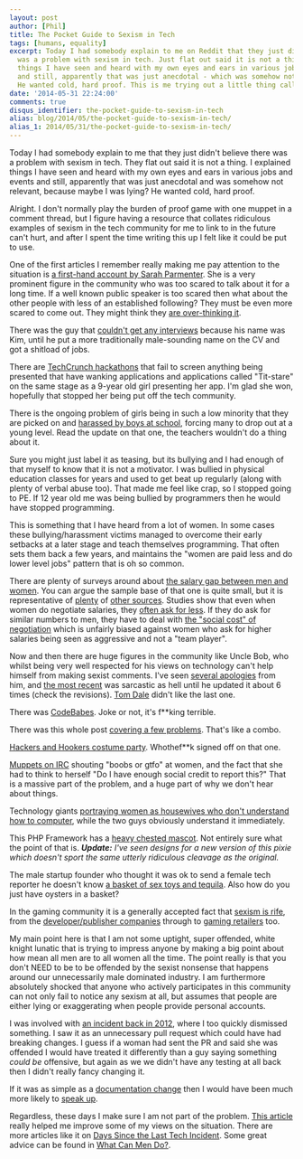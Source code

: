 ```yaml
---
layout: post
author: [Phil]
title: The Pocket Guide to Sexism in Tech
tags: [humans, equality]
excerpt: Today I had somebody explain to me on Reddit that they just didn't believe there
  was a problem with sexism in tech. Just flat out said it is not a thing. I explained
  things I have seen and heard with my own eyes and ears in various jobs and events
  and still, apparently that was just anecdotal - which was somehow not relevant.
  He wanted cold, hard proof. This is me trying out a little thing called Google.
date: '2014-05-31 22:24:00'
comments: true
disqus_identifier: the-pocket-guide-to-sexism-in-tech
alias: blog/2014/05/the-pocket-guide-to-sexism-in-tech/
alias_1: 2014/05/31/the-pocket-guide-to-sexism-in-tech/
---
```


Today I had somebody explain to me that they just didn't believe there was a problem with sexism in tech. They flat out said it is not a thing. I explained things I have seen and heard with my own eyes and ears in various jobs and events and still, apparently that was just anecdotal and was somehow not relevant, because maybe I was lying? He wanted cold, hard proof.

Alright. I don't normally play the burden of proof game with one muppet in a comment thread, but I figure having a resource that collates ridiculous examples of sexism in the tech community for me to link to in the future can't hurt, and after I spent the time writing this up I felt like it could be put to use.

One of the first articles I remember really making me pay attention to the situation is [a first-hand account by Sarah Parmenter](http://www.sazzy.co.uk/speaking-up/). She is a very prominent figure in the community who was too scared to talk about it for a long time. If a well known public speaker is too scared then what about the other people with less of an established following? They must be even more scared to come out. They might think they [are over-thinking it](http://juliepagano.tumblr.com/post/62034537968/i-think-im-in-an-emotionally-abusive-relationship-with).

There was the guy that [couldn't get any interviews](http://whatwouldkingleonidasdo.tumblr.com/post/54989171152/how-i-discovered-gender-discrimination) because his name was Kim, until he put a more traditionally male-sounding name on the CV and got a shitload of jobs.

There are [TechCrunch hackathons](http://www.theguardian.com/commentisfree/2013/sep/09/titstare-app-women-tech-sexism) that fail to screen anything being presented that have wanking applications and applications called "Tit-stare" on the same stage as a 9-year old girl presenting her app. I'm glad she won, hopefully that stopped her being put off the tech community.

There is the ongoing problem of girls being in such a low minority that they are picked on and [harassed by boys at school](https://www.usenix.org/blog/my-daughters-high-school-programming-teacher), forcing many to drop out at a young level. Read the update on that one, the teachers wouldn't do a thing about it.

Sure you might just label it as teasing, but its bullying and I had enough of that myself to know that it is not a motivator. I was bullied in physical education classes for years and used to get beat up regularly (along with plenty of verbal abuse too). That made me feel like crap, so I stopped going to PE. If 12 year old me was being bullied by programmers then he would have stopped programming.

This is something that I have heard from a lot of women. In some cases these bullying/harassment victims managed to overcome their early setbacks at a later stage and teach themselves programming. That often sets them back a few years, and maintains the "women are paid less and do lower level jobs" pattern that is oh so common.

There are plenty of surveys around about [the salary gap between men and women](http://www.drdobbs.com/architecture-and-design/2014-developer-salary-survey/240168195?pgno=6). You can argue the sample base of that one is quite small, but it is representative of [plenty](http://geekfeminism.wikia.com/wiki/FLOSS) of [other sources](http://geekfeminism.wikia.com/wiki/Technology_industry). Studies show that even when women do negotiate salaries, they [often ask for less](http://www.npr.org/blogs/money/2014/04/08/300290240/why-women-dont-ask-for-more-money). If they do ask for similar numbers to men, they have to deal with [the "social cost" of negotiation](http://blogs.hbr.org/2014/06/why-women-dont-negotiate-their-job-offers/) which is unfairly biased against women who ask for higher salaries being seen as aggressive and not a "team player".

Now and then there are huge figures in the community like Uncle Bob, who whilst being very well respected for his views on technology can't help himself from making sexist comments. I've seen [several apologies](https://gist.github.com/unclebob/2508746) from him, and [the most recent](https://gist.github.com/unclebob/2abcce451bafeab421f2) was sarcastic as hell until he updated it about 6 times (check the revisions). [Tom Dale](https://twitter.com/tomdale/status/465526826576916481) didn't like the last one.

There was [CodeBabes](https://codebabes.com). Joke or not, it's f**king terrible.

There was this whole post [covering a few problems](http://www.businessinsider.com/sexism-in-tech-on-secret-2014-5). That's like a combo.

[Hackers and Hookers costume party](https://www.eventbrite.com/e/hackers-hookers-costume-party-techies-entrepreneurs-tickets-8938393977). Whothef**k signed off on that one.

[Muppets on IRC](https://lindseykuper.livejournal.com/418854.html) shouting "boobs or gtfo" at women, and the fact that she had to think to herself "Do I have enough social credit to report this?" That is a massive part of the problem, and a huge part of why we don't hear about things.

Technology giants [portraying women as housewives who don't understand how to computer](http://programmersbeingdicks.tumblr.com/post/59106824903/samsungs-new-ad-for-an-ssd-which-women), while the two guys obviously understand it immediately.

This PHP Framework has a [heavy chested mascot](http://phpixie.com/tutorials/). Not entirely sure what the point of that is. _**Update:** I've seen designs for a new version of this pixie which doesn't sport the same utterly ridiculous cleavage as the original._

The male startup founder who thought it was ok to send a female tech reporter he doesn't know [a basket of sex toys and tequila](http://www.businessinsider.com/startup-sends-female-reporter-sex-schwag-2014-10). Also how do you just have oysters in a basket?

In the gaming community it is a generally accepted fact that [sexism is rife](http://www.theguardian.com/technology/gamesblog/2012/nov/28/games-industry-sexism-on-twitter), from the [developer/publisher companies](http://www.vg247.com/2014/02/17/deep-down-the-rabbit-hole-of-ingrained-games-industry-sexism/) through to [gaming retailers](http://www.gizmodo.co.uk/2011/10/how-an-unknown-games-retailer-committed-suicide-at-a-gaming-awards-event/) too.

My main point here is that I am not some uptight, super offended, white knight lunatic that is trying to impress anyone by making a big point about how mean all men are to all women all the time. The point really is that you don't NEED to be to be offended by the sexist nonsense that happens around our unnecessarily male dominated industry. I am furthermore absolutely shocked that anyone who actively participates in this community can not only fail to notice any sexism at all, but assumes that people are either lying or exaggerating when people provide personal accounts.

I was involved with [an incident back in 2012](https://github.com/EllisLab/CodeIgniter/pull/1615), where I too quickly dismissed something. I saw it as an unnecessary pull request which could have had breaking changes. I guess if a woman had sent the PR and said she was offended I would have treated it differently than a guy saying something _could be_ offensive, but again as we we didn't have any testing at all back then I didn't really fancy changing it.

If it was as simple as a [documentation change](https://www.joyent.com/blog/the-power-of-a-pronoun) then I would have been much more likely to [speak up](https://github.com/joyent/libuv/pull/1015#issuecomment-29538615).

Regardless, these days I make sure I am not part of the problem. [This article](http://bellejar.ca/2014/02/22/why-wont-you-educate-me-about-feminism/) really helped me improve some of my views on the situation. There are more articles like it on [Days Since the Last Tech Incident](http://dayssincelasttechincident.com). Some great advice can be found in [What Can Men Do?](https://medium.com/tech-culture-briefs/what-can-men-do-a1e93d985af0).
